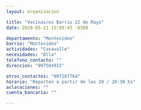 ```yaml
---
layout: organizacion

title: "Vecinas/os Barrio 22 de Mayo"
date: 2020-05-21 15:09:43 -0300

departamento: "Montevideo"
barrio: "Montevideo"
actividades: "Casavalle"
necesidades: "Olla"
telefono_contacto: ""
direccion: "097584915"

otros_contactos: "097287764"
horario: "Reparten a partir de las 20 / 20:30 hs"
aclaraciones: ""
cuenta_bancaria: ""

---
```

